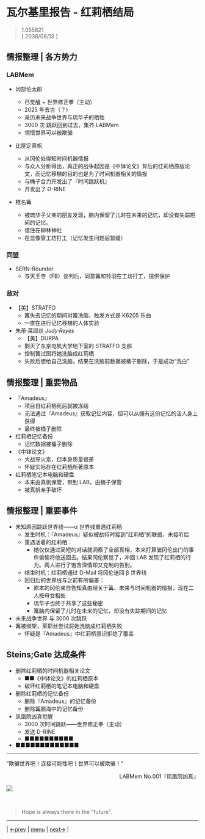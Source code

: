 # 瓦尔基里报告 - 红莉栖结局
> 1.055821  
> [ 2036/08/13 ]  

## 情报整理 | 各方势力
### LABMem
- 冈部伦太郎
  - 已觉醒 + 世界修正拳（主动）
  - 2025 年去世（？）
  - 亲历未来战争世界与琉华子的牺牲
  - 3000 次 跳跃回到过去，集齐 LABMem
  - 领悟世界可以被欺骗

- 比屋定真帆
  - 从冈伦处得知时间机器情报
  - 与众人分析得出，真正的战争起因是《中钵论文》背后的红莉栖原版论文，而记忆移植的目的也是为了时间机器相关的情报
  - 与桶子合力开发出了『时间跳跃机』
  - 开发出了 D-RINE
- 椎名篝
  - 被琉华子父亲的朋友发现，脑内保留了儿时在未来的记忆，却没有失踪期间的记忆。
  - 借住在柳林神社
  - 在显像管工坊打工（记忆发生问题后暂缓）

### 同盟
- SERN-Rounder
  - 与天王寺（FB）谈判后，同意篝和铃羽在工坊打工，提供保护

### 敌对
- 【美】STRATFO
  - 篝失去记忆的期间对篝洗脑，触发方式是 K6205 乐曲
  - 一直在进行记忆移植的人体实验
- 朱蒂·莱耶丝 *Judy·Reyes*
  - 【美】DURPA
  - 剿灭了东京电机大学地下室的 STRATFO 支部
  - 控制篝试图将她洗脑成红莉栖
  - 失败后想给自己洗脑，结果在洗脑前数据被桶子删除，于是成功“洗白”

## 情报整理 | 重要物品
- 『Amadeus』
  - 项目自红莉栖死后就被冻结
  - 无法通过『Amadeus』获取记忆内容，但可以从拥有这份记忆的活人身上获得
  - 最终被桶子删除
- 红莉栖记忆备份
  - 记忆数据被桶子删除
- 《中钵论文》
  - 大战导火索，但本身质量很差
  - 怀疑实际存在红莉栖所著原本
- 红莉栖笔记本电脑和硬盘
  - 本来由真帆保管，带到 LAB，由桶子保管
  - 被真帆亲手破坏

## 情报整理 | 重要事件
- 未知原因跳跃世界线——α 世界线重遇红莉栖
  - 发生时机：『Amadeus』疑似被劫持时接到“红莉栖”的联络，未接听后
  - 重遇活着的红莉栖：
    - 她仅仅通过简短的对话就洞察了全部真相，本来打算骗冈伦出门的事件偷偷将他送回去。结果冈伦察觉了，冲回 LAB 发现了红莉栖的行为。两人进行了饱含深情却又克制的告别。
  - 结束时机：红莉栖通过 D-Mail 将冈伦送回 β 世界线
  - 回归后的世界线与之前有所偏差：
    - 原本的冈伦亲自告知真由理关于篝、未来与时间机器的情报，现在二人按母女相处
    - 琉华子也终于共享了这些秘密
    - 篝脑内保留了儿时在未来的记忆，却没有失踪期间的记忆
- 未来战争世界 与 3000 次跳跃
- 篝被绑架，莱耶丝尝试将她洗脑成红莉栖失败
  - 怀疑是『Amadeus』中红莉栖意识拒绝了覆盖

## Steins;Gate 达成条件
- 删除红莉栖的时间机器相关论文
  - ■■《中钵论文》的红莉栖原本
  - 破坏红莉栖的笔记本电脑和硬盘
- 删除红莉栖的记忆备份
  - 删除『Amadeus』的记忆备份
  - 删除篝脑海中的记忆备份
- 凤凰院凶真觉醒
  - 3000 次时间跳跃——世界修正拳（主动）
  - 发送 D-RINE
  - ■■■■■■■■■■
- ■■■■■■■■■■■■■

---

“欺骗世界吧！连接可能性吧！世界可以被欺骗！”  
<p align="right">LABMem No.001『凤凰院凶真』</p>  

![](../img/0139-1.png)


<br/>

> Hope is always there in the “future”.
---

| [←prev](./0138) | [menu](../) | [next→](./0140) |
